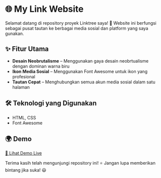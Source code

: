 # 🌐 My Link Website

Selamat datang di repository proyek Linktree saya! 🚀 Website ini berfungsi sebagai pusat tautan ke berbagai media sosial dan platform yang saya gunakan.

## ✨ Fitur Utama

- **Desain Neobrutalisme** – Menggunakan gaya desain neobrtualisme dengan dominan warna biru
- **Ikon Media Sosial** – Menggunakan Font Awesome untuk ikon yang profesional
- **Tautan Cepat** – Menghubungkan semua akun media sosial dalam satu halaman

## 🛠 Teknologi yang Digunakan

- HTML, CSS
- Font Awesome

## 🌍 Demo

[🔗 Lihat Demo Live](https://chelvinramadani.github.io/my-link/)

Terima kasih telah mengunjungi repository ini! ⭐ Jangan lupa memberikan bintang jika suka! 😃
